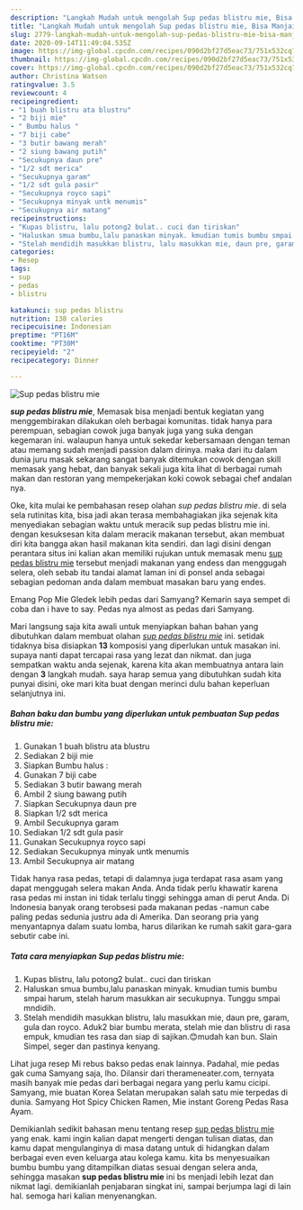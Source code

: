 ```yaml
---
description: "Langkah Mudah untuk mengolah Sup pedas blistru mie, Bisa Manjain Lidah"
title: "Langkah Mudah untuk mengolah Sup pedas blistru mie, Bisa Manjain Lidah"
slug: 2779-langkah-mudah-untuk-mengolah-sup-pedas-blistru-mie-bisa-manjain-lidah
date: 2020-09-14T11:49:04.535Z
image: https://img-global.cpcdn.com/recipes/090d2bf27d5eac73/751x532cq70/sup-pedas-blistru-mie-foto-resep-utama.jpg
thumbnail: https://img-global.cpcdn.com/recipes/090d2bf27d5eac73/751x532cq70/sup-pedas-blistru-mie-foto-resep-utama.jpg
cover: https://img-global.cpcdn.com/recipes/090d2bf27d5eac73/751x532cq70/sup-pedas-blistru-mie-foto-resep-utama.jpg
author: Christina Watson
ratingvalue: 3.5
reviewcount: 4
recipeingredient:
- "1 buah blistru ata blustru"
- "2 biji mie"
- " Bumbu halus "
- "7 biji cabe"
- "3 butir bawang merah"
- "2 siung bawang putih"
- "Secukupnya daun pre"
- "1/2 sdt merica"
- "Secukupnya garam"
- "1/2 sdt gula pasir"
- "Secukupnya royco sapi"
- "Secukupnya minyak untk menumis"
- "Secukupnya air matang"
recipeinstructions:
- "Kupas blistru, lalu potong2 bulat.. cuci dan tiriskan"
- "Haluskan smua bumbu,lalu panaskan minyak. kmudian tumis bumbu smpai harum, stelah harum masukkan air secukupnya. Tunggu smpai mndidih."
- "Stelah mendidih masukkan blistru, lalu masukkan mie, daun pre, garam, gula dan royco. Aduk2 biar bumbu merata, stelah mie dan blistru di rasa empuk, kmudian tes rasa dan siap di sajikan.😊mudah kan bun. Slain Simpel, seger dan pastinya kenyang."
categories:
- Resep
tags:
- sup
- pedas
- blistru

katakunci: sup pedas blistru 
nutrition: 138 calories
recipecuisine: Indonesian
preptime: "PT16M"
cooktime: "PT30M"
recipeyield: "2"
recipecategory: Dinner

---
```



![Sup pedas blistru mie](https://img-global.cpcdn.com/recipes/090d2bf27d5eac73/751x532cq70/sup-pedas-blistru-mie-foto-resep-utama.jpg)

<b><i>sup pedas blistru mie</i></b>, Memasak bisa menjadi bentuk kegiatan yang menggembirakan dilakukan oleh berbagai komunitas. tidak hanya para perempuan, sebagian cowok juga banyak juga yang suka dengan kegemaran ini. walaupun hanya untuk sekedar kebersamaan dengan teman atau memang sudah menjadi passion dalam dirinya. maka dari itu dalam dunia juru masak sekarang sangat banyak ditemukan cowok dengan skill memasak yang hebat, dan banyak sekali juga kita lihat di berbagai rumah makan dan restoran yang mempekerjakan koki cowok sebagai chef andalan nya.

Oke, kita mulai ke pembahasan resep olahan <i>sup pedas blistru mie</i>. di sela sela rutinitas kita, bisa jadi akan terasa membahagiakan jika sejenak kita menyediakan sebagian waktu untuk meracik sup pedas blistru mie ini. dengan kesuksesan kita dalam meracik makanan tersebut, akan membuat diri kita bangga akan hasil makanan kita sendiri. dan lagi disini dengan perantara situs ini kalian akan memiliki rujukan untuk memasak menu <u>sup pedas blistru mie</u> tersebut menjadi makanan yang endess dan menggugah selera, oleh sebab itu tandai alamat laman ini di ponsel anda sebagai sebagian pedoman anda dalam membuat masakan baru yang endes.

Emang Pop Mie Gledek lebih pedas dari Samyang? Kemarin saya sempet di coba dan i have to say. Pedas nya almost as pedas dari Samyang.


Mari langsung saja kita awali untuk menyiapkan bahan bahan yang dibutuhkan dalam membuat olahan <u><i>sup pedas blistru mie</i></u> ini. setidak tidaknya bisa disiapkan <b>13</b> komposisi yang diperlukan untuk masakan ini. supaya nanti dapat tercapai rasa yang lezat dan nikmat. dan juga sempatkan waktu anda sejenak, karena kita akan membuatnya antara lain dengan <b>3</b> langkah mudah. saya harap semua yang dibutuhkan sudah kita punyai disini, oke mari kita buat dengan merinci dulu bahan keperluan selanjutnya ini.

<!--inarticleads1-->

##### Bahan baku dan bumbu yang diperlukan untuk pembuatan Sup pedas blistru mie:

1. Gunakan 1 buah blistru ata blustru
1. Sediakan 2 biji mie
1. Siapkan  Bumbu halus :
1. Gunakan 7 biji cabe
1. Sediakan 3 butir bawang merah
1. Ambil 2 siung bawang putih
1. Siapkan Secukupnya daun pre
1. Siapkan 1/2 sdt merica
1. Ambil Secukupnya garam
1. Sediakan 1/2 sdt gula pasir
1. Gunakan Secukupnya royco sapi
1. Sediakan Secukupnya minyak untk menumis
1. Ambil Secukupnya air matang


Tidak hanya rasa pedas, tetapi di dalamnya juga terdapat rasa asam yang dapat menggugah selera makan Anda. Anda tidak perlu khawatir karena rasa pedas mi instan ini tidak terlalu tinggi sehingga aman di perut Anda. Di Indonesia banyak orang terobsesi pada makanan pedas -namun cabe paling pedas sedunia justru ada di Amerika. Dan seorang pria yang menyantapnya dalam suatu lomba, harus dilarikan ke rumah sakit gara-gara sebutir cabe ini. 

<!--inarticleads2-->

##### Tata cara menyiapkan Sup pedas blistru mie:

1. Kupas blistru, lalu potong2 bulat.. cuci dan tiriskan
1. Haluskan smua bumbu,lalu panaskan minyak. kmudian tumis bumbu smpai harum, stelah harum masukkan air secukupnya. Tunggu smpai mndidih.
1. Stelah mendidih masukkan blistru, lalu masukkan mie, daun pre, garam, gula dan royco. Aduk2 biar bumbu merata, stelah mie dan blistru di rasa empuk, kmudian tes rasa dan siap di sajikan.😊mudah kan bun. Slain Simpel, seger dan pastinya kenyang.


Lihat juga resep Mi rebus bakso pedas enak lainnya. Padahal, mie pedas gak cuma Samyang saja, lho. Dilansir dari therameneater.com, ternyata masih banyak mie pedas dari berbagai negara yang perlu kamu cicipi. Samyang, mie buatan Korea Selatan merupakan salah satu mie terpedas di dunia. Samyang Hot Spicy Chicken Ramen, Mie instant Goreng Pedas Rasa Ayam. 

Demikianlah sedikit bahasan menu tentang resep <u>sup pedas blistru mie</u> yang enak. kami ingin kalian dapat mengerti dengan tulisan diatas, dan kamu dapat mengulanginya di masa datang untuk di hidangkan dalam berbagai even even keluarga atau kolega kamu. kita bs menyesuaikan bumbu bumbu yang ditampilkan diatas sesuai dengan selera anda, sehingga masakan <b>sup pedas blistru mie</b> ini bs menjadi lebih lezat dan nikmat lagi. demikianlah penjabaran singkat ini, sampai berjumpa lagi di lain hal. semoga hari kalian menyenangkan.
